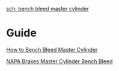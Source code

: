 [sch: bench bleed master cylinder](https://www.youtube.com/results?search_query=bench+bleed+master+cylinder)

# Guide
[How to Bench Bleed Master Cylinder](https://youtu.be/7rImn6nJ4Dw)

[NAPA Brakes Master Cylinder Bench Bleed](https://youtu.be/vOTkVAeU_n4)
